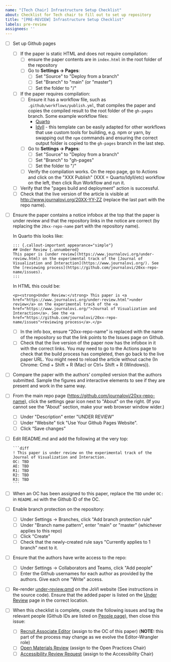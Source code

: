 ```yaml
---
name: "[Tech Chair] Infrastructure Setup Checklist"
about: Checklist for Tech chair to fill out to set up repository
title: "[PRE-REVIEW] Infrastructure Setup Checklist"
labels: pre-review
assignees: ''
---
```


<!--
## DO NOT EDIT THIS FILE OUTSIDE OF THE journalovi/jovi-workflows REPOSITORY
##
## This file is automatically updated in all repositories within the journalovi
## Github organization whenever the version in journalovi/jovi-workflows is
## changed, so any other edits will be overwritten. To update this file, make
## a commit or pull request at https://github.com/journalovi/jovi-workflows
-->

- [ ] Set up Github pages
   - [ ] If the paper is static HTML and does not require compilation:
      - [ ] ensure the paper contents are in `index.html` in the root folder of the repository
      - [ ] Go to **Settings -> Pages**:
         - [ ] Set "Source" to "Deploy from a branch"
         - [ ] Set "Branch" to "main" (or "master")
         - [ ] Set the folder to "/"
   - [ ] If the paper requires compilation:
      - [ ] Ensure it has a workflow file, such as `.github/workflows/publish.yml`, that compiles the paper and copies the compiled result to the root folder of the `gh-pages` branch. Some example workflow files:
         - [Quarto](https://github.com/journalovi/jovi-template-quarto/blob/main/.github/workflows/publish.yml)
         - [Idyll](https://github.com/journalovi/2024-Cashman-PAC-learning-game/blob/master/.github/workflows/publish.yml) - this template can be easily adapted for other workflows that use custom tools for building, e.g. npm or yarn, by swapping out the `npm` commands and ensuring the correct output folder is copied to the `gh-pages` branch in the last step.
      - [ ] Go to **Settings -> Pages**:
         - [ ] Set "Source" to "Deploy from a branch"
         - [ ] Set "Branch" to "gh-pages"
         - [ ] Set the folder to "/"
      - [ ] Verify the compilation works. On the repo page, go to Actions and click on the "XXX Publish" (XXX = Quarto/Idyll/etc) workflow on the left, then click Run Workflow and run it.
   - [ ] Verify that the "pages build and deployment" action is successful.
   - [ ] Check that the live version of the article is visible at http://www.journalovi.org/20XX-YY-ZZ (replace the last part with the repo name).
- [ ] Ensure the paper contains a notice infobox at the top that the paper is under review and that the repository links in the notice are correct (by replacing the `20xx-repo-name` part with the repository name).

   In Quarto this looks like:

   ```
   ::: {.callout-important appearance="simple"}
   ## Under Review {.unnumbered}
   This paper is [under review](https://www.journalovi.org/under-review.html) on the experimental track of the [Journal of Visualization and Interaction](https://www.journalovi.org/). See the [reviewing process](https://github.com/journalovi/20xx-repo-name/issues).
   :::
   ```

   In HTML this could be:

   ```
   <p><strong>Under Review:</strong> This paper is <a href="https://www.journalovi.org/under-review.html">under review</a> on the experimental track of the <a href="https://www.journalovi.org/">Journal of Visualization and Interaction</a>. See the <a href="https://github.com/journalovi/20xx-repo-name/issues">reviewing process</a>.</p>
   ```
   - [ ] In the info box, ensure “20xx-repo-name” is replaced with the name of the repository so that the link points to the Issues page on Github.
   - [ ] Check that the live version of the paper now has the infobox in it with the correct links. You may need to go to the Actions page to check that the build process has completed, then go back to the live paper URL. You might need to reload the article without cache (In Chrome: Cmd + Shift + R (Mac) or Ctrl+ Shift + R (Windows)).
- [ ] Compare the paper with the authors’ compiled version that the authors submitted. Sample the figures and interactive elements to see if they are present and work in the same way.
- [ ] From the main repo page (https://github.com/journalovi/20xx-repo-name), click the settings gear icon next to "About" on the right. (If you cannot see the “About” section, make your web browser window wider.)
   - [ ] Under "Description" enter "UNDER REVIEW"
   - [ ] Under "Website" tick "Use Your Github Pages Website".
   - [ ] Click “Save changes”
- [ ] Edit README.md and add the following at the very top:
   ````
   ```diff
   ! This paper is under review on the experimental track of the Journal of Visualization and Interaction.
   OC: TBD
   AE: TBD
   R1: TBD
   R2: TBD
   R3: TBD
   ```
   ````
- [ ] When an OC has been assigned to this paper, replace the `TBD` under `OC:` in `README.md` with the Github ID of the OC.
- [ ] Enable branch protection on the repository:
   - [ ] Under Settings -> Branches, click "Add branch protection rule"
   - [ ] Under "Branch name pattern", enter "main" or "master" (whichever applies to this repo)
   - [ ] Click "Create"
   - [ ] Check that the newly-created rule says "Currently applies to 1 branch" next to it.
- [ ] Ensure that the authors have write access to the repo:
   - [ ] Under Settings -> Collaborators and Teams, click "Add people"
   - [ ] Enter the Github usernames for each author as provided by the authors. Give each one "Write" access.
- [ ] Re-render [under-review.qmd](https://github.com/journalovi/journalovi.github.io/blob/main/under-review.qmd) on the JoVI website (See instructions in the source code). Ensure that the added paper is listed on the [Under Review](https://www.journalovi.org/under-review.html) page in the correct location.
- [ ] When this checklist is complete, create the following issues and tag the relevant people (Github IDs are listed on [People page](https://www.journalovi.org/people.html)), then close this issue:
   - [ ] [Recruit Associate Editor](new?assignees=&labels=pre-review&projects=&template=91_tech_org-recruit_editor.md&title=%5BPRE-REVIEW%5D+Recruit+Associate+Editor) (assign to the OC of this paper) (**NOTE:** this part of the process may change as we evolve the Editor-Wrangler role)
   - [ ] [Open Materials Review](new?assignees=&labels=review&projects=&template=92_tech_open-review.md&title=%5BREVIEW%5D+Open+Materials+Review) (assign to the Open Practices Chair)
   - [ ] [Accessibility Review Request](new?assignees=&labels=pre-review&projects=&template=93_tech_acc-review_request.md&title=%5BPRE-REVIEW%5D+Accessibility+Review+Request) (assign to the Accessibility Chair)
